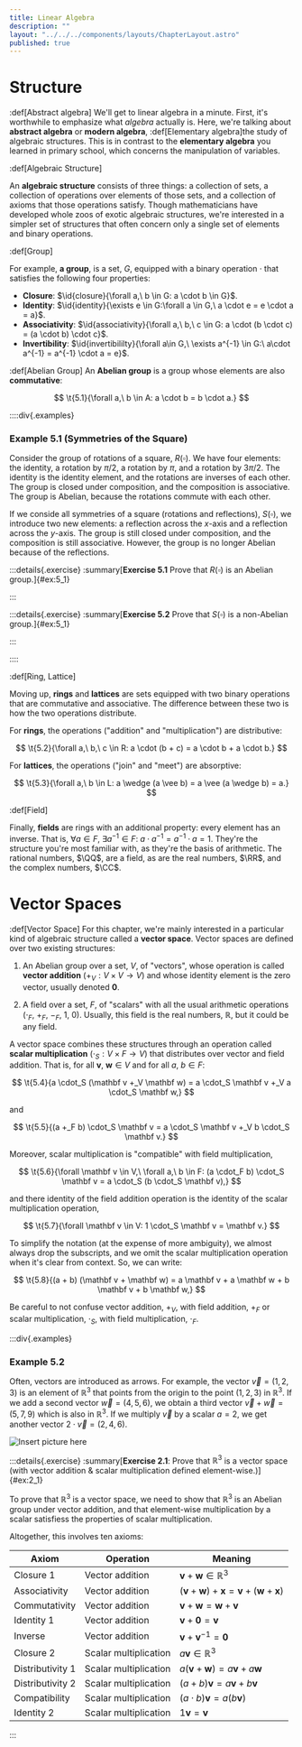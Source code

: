 ```yaml
---
title: Linear Algebra
description: ""
layout: "../../../components/layouts/ChapterLayout.astro"
published: true
---
```


# Structure


:def[Abstract algebra]
We'll get to linear algebra in a minute. First, it's worthwhile to emphasize what *algebra* actually is. Here, we're talking about **abstract algebra** or **modern algebra**, :def[Elementary algebra]the study of algebraic structures. This is in contrast to the **elementary algebra** you learned in primary school, which concerns the manipulation of variables.

:def[Algebraic Structure]

An **algebraic structure** consists of three things: a collection of sets, a collection of operations over elements of those sets, and a collection of axioms that those operations satisfy. Though mathematicians have developed whole zoos of exotic algebraic structures, we're interested in a simpler set of structures that often concern only a single set of elements and binary operations.

:def[Group]

For example, **a group**, is a set, $G$, equipped with a binary operation $\cdot$ that satisfies the following four properties:
- **Closure**: $\id{closure}{\forall a,\ b \in G: a \cdot b \in G}$.
- **Identity**: $\id{identity}{\exists e \in G:\forall a \in G,\ a \cdot e = e \cdot a = a}$.
- **Associativity**: $\id{associativity}{\forall a,\ b,\ c \in G: a \cdot (b \cdot c) = (a \cdot b) \cdot c}$.
- **Invertibility**: $\id{invertibililty}{\forall a\in G,\ \exists a^{-1} \in G:\ a\cdot a^{-1} =  a^{-1} \cdot a = e}$.

:def[Abelian Group]
An **Abelian group** is a group whose elements are also **commutative**:

$$
\t{5.1}{\forall a,\ b \in A: a \cdot b = b \cdot a.} 
$$

::::div{.examples}
### Example 5.1 (Symmetries of the Square)
Consider the group of rotations of a square, $R(\square)$. We have four elements: the identity, a rotation by $\pi/2$, a rotation by $\pi$, and a rotation by $3\pi/2$. The identity is the identity element, and the rotations are inverses of each other. The group is closed under composition, and the composition is associative. The group is Abelian, because the rotations commute with each other.

If we conside all symmetries of a square (rotations and reflections), $S(\square)$, we introduce two new elements: a reflection across the $x$-axis and a reflection across the $y$-axis. The group is still closed under composition, and the composition is still associative. However, the group is no longer Abelian because of the reflections.

:::details{.exercise}
:summary[**Exercise 5.1** Prove that $R(\square)$ is an Abelian group.]{#ex:5_1}

:::

:::details{.exercise}
:summary[**Exercise 5.2** Prove that $S(\square)$ is a non-Abelian group.]{#ex:5_1}

:::


::::

:def[Ring, Lattice]

Moving up, **rings** and **lattices** are sets equipped with two binary operations that are commutative and associative. The difference between these two is how the two operations distribute.

For **rings**, the operations ("addition" and "multiplication") are distributive:

$$
\t{5.2}{\forall a,\ b,\ c \in R: a \cdot (b + c) = a \cdot b + a \cdot b.}
$$

For **lattices**, the operations ("join" and "meet") are absorptive:

$$
\t{5.3}{\forall a,\ b \in L: a \wedge (a \vee b) = a \vee (a \wedge b) = a.}
$$

:def[Field]

Finally, **fields** are rings with an additional property: every element has an inverse. That is, $\forall a \in F,\ \exists a^{-1} \in F:\ a \cdot a^{-1} = a^{-1} \cdot a = 1$. They're the structure you're most familiar with, as they're the basis of arithmetic. The rational numbers, $\QQ$, are a field, as are the real numbers, $\RR$, and the complex numbers, $\CC$.

# Vector Spaces

:def[Vector Space]
For this chapter, we're mainly interested in a particular kind of algebraic structure called a **vector space**. Vector spaces are defined over two existing structures:

1. An Abelian group over a set, $V$, of "vectors", whose operation is called **vector addition** ($+_V: V \times V \rightarrow V$) and whose identity element is the zero vector, usually denoted $\mathbf{0}$.

2. A field over a set, $F$, of "scalars" with all the usual arithmetic operations ($\cdot_F$, $+_F$, $-_F$, $1$, $0$). Usually, this field is the real numbers, $\mathbb{R}$, but it could be any field.

A vector space combines these structures through an operation called **scalar multiplication** ($\cdot_S: V \times F \rightarrow V$) that distributes over vector and field addition. That is, for all $\mathbf v,\ \mathbf w \in V$ and for all $a,\ b \in F:$

$$
\t{5.4}{a \cdot_S (\mathbf v +_V \mathbf w) = a \cdot_S \mathbf v +_V a \cdot_S \mathbf w,}
$$

and

$$ 
\t{5.5}{(a +_F b) \cdot_S \mathbf v = a \cdot_S \mathbf v +_V b \cdot_S \mathbf v.}
$$

Moreover, scalar multiplication is "compatible" with field multiplication,

$$
\t{5.6}{\forall \mathbf v \in V,\ \forall a,\ b \in F: (a \cdot_F b) \cdot_S \mathbf v = a \cdot_S (b \cdot_S \mathbf v),}
$$

and there identity of the field addition operation is the identity of the scalar multiplication operation,

$$
\t{5.7}{\forall \mathbf v \in V: 1 \cdot_S \mathbf v = \mathbf v.}
$$

To simplify the notation (at the expense of more ambiguity), we almost always drop the subscripts, and we omit the scalar multiplication operation when it's clear from context. So, we can write:

$$
\t{5.8}{(a + b) (\mathbf v + \mathbf w) = a \mathbf v + a \mathbf w + b \mathbf v + b \mathbf w,}
$$

Be careful to not confuse vector addition, $+_V$, with field addition, $+_F$ or scalar multiplication, $\cdot_S$, with field multiplication, $\cdot_F$. 


:::div{.examples}
### Example 5.2

Often, vectors are introduced as arrows. For example, the vector $\vec{v} = (1, 2, 3)$ is an element of $\mathbb{R}^3$ that points from the origin to the point $(1, 2, 3)$ in $\mathbb{R}^3$. If we add a second vector $\vec{w} = (4, 5, 6)$, we obtain a third vector $\vec{v} + \vec{w} = (5, 7, 9)$ which is also in $\mathbb{R}^3$. If we multiply $\vec{v}$ by a scalar $a = 2$, we get another vector $2 \cdot \vec{v} = (2, 4, 6)$. 

![Insert picture here]()

:::details{.exercise}
:summary[**Exercise 2.1**: Prove that $\mathbb{R}^3$ is a vector space (with vector addition & scalar multiplication defined element-wise.)]{#ex:2_1}

To prove that $\mathbb{R}^3$ is a vector space, we need to show that $\mathbb{R}^3$ is an Abelian group under vector addition, and that element-wise multiplication by a scalar satisfiess the properties of scalar multiplication.

Altogether, this involves ten axioms:

| Axiom | Operation | Meaning | 
| --- | --- | --- |
| Closure 1 | Vector addition | $\mathbf v + \mathbf w \in \mathbb{R}^3$ |
| Associativity | Vector addition | $(\mathbf v + \mathbf w) + \mathbf x = \mathbf v + (\mathbf w + \mathbf x)$ |
| Commutativity | Vector addition | $\mathbf v + \mathbf w = \mathbf w + \mathbf v$ |
| Identity 1 | Vector addition | $\mathbf v + \mathbf 0 = \mathbf v$ |
| Inverse | Vector addition | $\mathbf v + \mathbf v^{-1} = \mathbf 0$ |
| Closure 2 | Scalar multiplication | $a\mathbf v \in \mathbb{R}^3$ |
| Distributivity 1 | Scalar multiplication | $a (\mathbf v + \mathbf w) = a \mathbf v + a \mathbf w$ |
| Distributivity 2 | Scalar multiplication | $(a + b) \mathbf v = a \mathbf v + b \mathbf v$ |
| Compatibility | Scalar multiplication | $(a \cdot b) \mathbf v = a (b \mathbf v)$ |
| Identity 2| Scalar multiplication | $1 \mathbf v = \mathbf v$ |



:::
